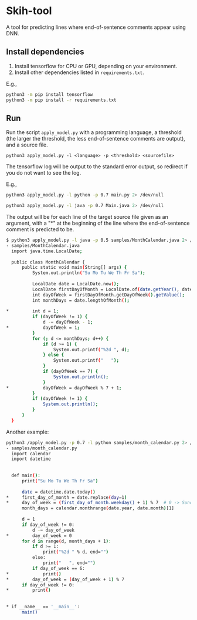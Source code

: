 # Skih-tool

A tool for predicting lines where end-of-sentence comments appear using DNN.

## Install dependencies

1. Install tensorflow for CPU or GPU, depending on your environment.
2. Install other dependencies listed in `requirements.txt`.

E.g., 

```sh
python3 -m pip install tensorflow
python3 -m pip install -r requirements.txt
```

## Run

Run the script `apply_model.py` with a programming language, a threshold (the larger the threshold, the less end-of-sentence comments are output), and a source file.

```
python3 apply_model.py -l <language> -p <threshold> <sourcefile>
```

The tensorflow log will be output to the standard error output, so redirect if you do not want to see the log.

E.g.,

```sh
python3 apply_model.py -l python -p 0.7 main.py 2> /dev/null
```

```sh
python3 apply_model.py -l java -p 0.7 Main.java 2> /dev/null
```

The output will be for each line of the target source file given as an argument, with a "*" at the beginning of the line where the end-of-sentence comment is predicted to be.

```sh
$ python3 apply_model.py -l java -p 0.5 samples/MonthCalendar.java 2> /dev/null
- samples/MonthCalendar.java
  import java.time.LocalDate;
  
  public class MonthCalendar {
      public static void main(String[] args) {
          System.out.println("Su Mo Tu We Th Fr Sa");
  
          LocalDate date = LocalDate.now();
          LocalDate firstDayOfMonth = LocalDate.of(date.getYear(), date.getMonthValue(), 1);
          int dayOfWeek = firstDayOfMonth.getDayOfWeek().getValue();
          int monthDays = date.lengthOfMonth();
  
*         int d = 1;
          if (dayOfWeek != 1) {
              d -= dayOfWeek - 1;
*             dayOfWeek = 1;
          }
          for (; d <= monthDays; d++) {
              if (d >= 1) {
                  System.out.printf("%2d ", d);
              } else {
                  System.out.printf("   ");
              }
              if (dayOfWeek == 7) {
                  System.out.println();
              }
*             dayOfWeek = dayOfWeek % 7 + 1;
          }
          if (dayOfWeek != 1) {
              System.out.println();
          }
      }
  }
```

Another example:

```sh
python3 /apply_model.py -p 0.7 -l python samples/month_calendar.py 2> /dev/null
- samples/month_calendar.py
  import calendar
  import datetime
  
  
  def main():
      print("Su Mo Tu We Th Fr Sa")
  
      date = datetime.date.today()
*     first_day_of_month = date.replace(day=1)
*     day_of_week = (first_day_of_month.weekday() + 1) % 7  # 0 -> Sunday, 1 -> Monday, ...
      month_days = calendar.monthrange(date.year, date.month)[1]
  
      d = 1
      if day_of_week != 0:
          d -= day_of_week
*         day_of_week = 0
      for d in range(d, month_days + 1):
          if d >= 1:
              print("%2d " % d, end="")
          else:
              print("   ", end="")
          if day_of_week == 6:
*             print()
*         day_of_week = (day_of_week + 1) % 7
      if day_of_week != 0:
*         print()
  
  
* if __name__ == '__main__':
      main()
```